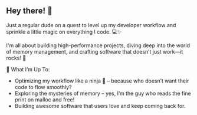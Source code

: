 ## Hey there! 👋

Just a regular dude on a quest to level up my developer workflow and sprinkle a little magic on everything I code. 💻✨ 

I'm all about building high-performance projects, diving deep into the world of memory management, and crafting software that doesn’t just work—it rocks! 🤘

🚀 What I’m Up To:

- Optimizing my workflow like a ninja 🥷 – because who doesn’t want their code to flow smoothly?
- Exploring the mysteries of memory – yes, I’m the guy who reads the fine print on malloc and free!
- Building awesome software that users love and keep coming back for.

<!--
**sgavrielov/sgavrielov** is a ✨ _special_ ✨ repository because its `README.md` (this file) appears on your GitHub profile.

Here are some ideas to get you started:

- 🔭 I’m currently working on ...
- 🌱 I’m currently learning ...
- 👯 I’m looking to collaborate on ...
- 🤔 I’m looking for help with ...
- 💬 Ask me about ...
- 📫 How to reach me: ...
- 😄 Pronouns: ...
- ⚡ Fun fact: ...
-->
